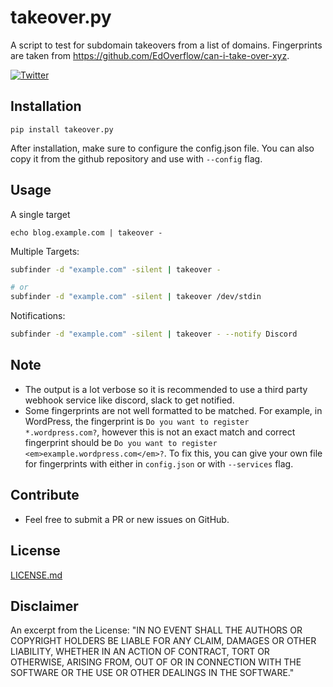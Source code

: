 # takeover.py
A script to test for subdomain takeovers from a list of domains. Fingerprints are taken from https://github.com/EdOverflow/can-i-take-over-xyz.


[![Twitter](https://img.shields.io/twitter/url?style=social&url=https%3A%2F%2Fgithub.com%2F0xcrypto%2Ftakeover)](https://twitter.com/intent/tweet?text=Wow:&url=https%3A%2F%2Fgithub.com%2F0xcrypto%2Ftakeover)

## Installation

```
pip install takeover.py
```

After installation, make sure to configure the config.json file. You can also copy it from the github repository and use with `--config` flag.

## Usage

A single target
```
echo blog.example.com | takeover -
```

Multiple Targets:

```bash
subfinder -d "example.com" -silent | takeover -

# or
subfinder -d "example.com" -silent | takeover /dev/stdin
```

Notifications:

```bash
subfinder -d "example.com" -silent | takeover - --notify Discord
```

## Note
* The output is a lot verbose so it is recommended to use a third party webhook service like discord, slack to get notified. 
* Some fingerprints are not well formatted to be matched. For example, in WordPress, the fingerprint is `Do you want to register *.wordpress.com?`, however this is not an exact match and correct fingerprint should be `Do you want to register <em>example.wordpress.com</em>?`. To fix this, you can give your own file for fingerprints with either in `config.json` or with `--services` flag.

## Contribute
* Feel free to submit a PR or new issues on GitHub.

## License
[LICENSE.md](LICENSE.md)

## Disclaimer
An excerpt from the License: "IN NO EVENT SHALL THE AUTHORS OR COPYRIGHT HOLDERS BE LIABLE FOR ANY CLAIM, DAMAGES OR OTHER LIABILITY, WHETHER IN AN ACTION OF CONTRACT, TORT OR OTHERWISE, ARISING FROM, OUT OF OR IN CONNECTION WITH THE SOFTWARE OR THE USE OR OTHER DEALINGS IN THE SOFTWARE."